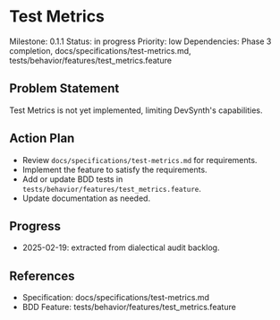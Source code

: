 # Test Metrics
Milestone: 0.1.1
Status: in progress
Priority: low
Dependencies: Phase 3 completion, docs/specifications/test-metrics.md, tests/behavior/features/test_metrics.feature

## Problem Statement
Test Metrics is not yet implemented, limiting DevSynth's capabilities.


## Action Plan
- Review `docs/specifications/test-metrics.md` for requirements.
- Implement the feature to satisfy the requirements.
- Add or update BDD tests in `tests/behavior/features/test_metrics.feature`.
- Update documentation as needed.

## Progress
- 2025-02-19: extracted from dialectical audit backlog.

## References
- Specification: docs/specifications/test-metrics.md
- BDD Feature: tests/behavior/features/test_metrics.feature
